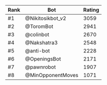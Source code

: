 Rank|Bot|Rating
---|---|---
#1|@Nikitosikbot_v2|3059
#2|@ToromBot|2941
#3|@colinbot|2670
#4|@Nakshatra3|2548
#5|@anti-bot|2228
#6|@OpeningsBot|2171
#7|@pawnrobot|1907
#8|@MinOpponentMoves|1071
